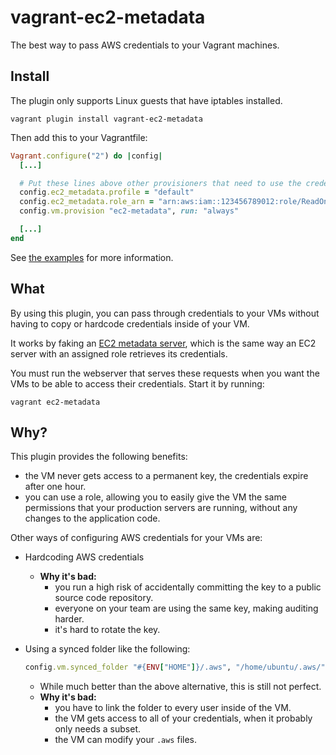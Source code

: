 # vagrant-ec2-metadata

The best way to pass AWS credentials to your Vagrant machines.

## Install

The plugin only supports Linux guests that have iptables installed.

```shell
vagrant plugin install vagrant-ec2-metadata
```

Then add this to your Vagrantfile:

```ruby
Vagrant.configure("2") do |config|
  [...]

  # Put these lines above other provisioners that need to use the credentials
  config.ec2_metadata.profile = "default"
  config.ec2_metadata.role_arn = "arn:aws:iam::123456789012:role/ReadOnlyRole"
  config.vm.provision "ec2-metadata", run: "always"

  [...]
end
```

See [the examples](examples) for more information.

## What

By using this plugin, you can pass through credentials to your VMs without
having to copy or hardcode credentials inside of your VM.

It works by faking an [EC2 metadata server](https://docs.aws.amazon.com/AWSEC2/latest/UserGuide/ec2-instance-metadata.html),
which is the same way an EC2 server with an assigned role retrieves its credentials.

You must run the webserver that serves these requests when you want the VMs to
be able to access their credentials. Start it by running:

```shell
vagrant ec2-metadata
```

## Why?

This plugin provides the following benefits:
- the VM never gets access to a permanent key, the credentials expire after one hour.
- you can use a role, allowing you to easily give the VM the same permissions that your production servers are running, without any changes to the application code.

Other ways of configuring AWS credentials for your VMs are:

- Hardcoding AWS credentials
  - **Why it's bad:**
    - you run a high risk of accidentally committing the key to a public source code repository.
    - everyone on your team are using the same key, making auditing harder.
    - it's hard to rotate the key.

- Using a synced folder like the following:
  ```ruby
  config.vm.synced_folder "#{ENV["HOME"]}/.aws", "/home/ubuntu/.aws/"
  ```
  - While much better than the above alternative, this is still not perfect.
  - **Why it's bad:**
    - you have to link the folder to every user inside of the VM.
    - the VM gets access to all of your credentials, when it probably only needs a subset.
    - the VM can modify your `.aws` files.
